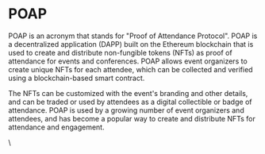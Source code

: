 # POAP

POAP is an acronym that stands for "Proof of Attendance Protocol". POAP is a decentralized application (DAPP) built on the Ethereum blockchain that is used to create and distribute non-fungible tokens (NFTs) as proof of attendance for events and conferences. POAP allows event organizers to create unique NFTs for each attendee, which can be collected and verified using a blockchain-based smart contract.

The NFTs can be customized with the event's branding and other details, and can be traded or used by attendees as a digital collectible or badge of attendance. POAP is used by a growing number of event organizers and attendees, and has become a popular way to create and distribute NFTs for attendance and engagement.

\
